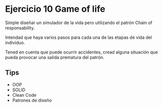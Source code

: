 # Ejercicio 10 Game of life
Simple diseñar un simulador de la vida pero utilizando el patrón Chain of responsability.

Intendad que haya varios pasos para cada una de las etapas de vida del individuo.

Tened en cuenta que puede ocurrir accidentes, cread alguna situación que pueda provocar una salida prematura del patrón.

## Tips
- OOP
- SOLID
- Clean Code
- Patrones de diseño